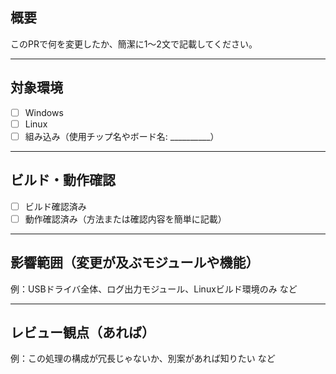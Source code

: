 ## 概要

このPRで何を変更したか、簡潔に1〜2文で記載してください。

---

## 対象環境

- [ ] Windows
- [ ] Linux
- [ ] 組み込み（使用チップ名やボード名: __________）

---

## ビルド・動作確認

- [ ] ビルド確認済み
- [ ] 動作確認済み（方法または確認内容を簡単に記載）

---

## 影響範囲（変更が及ぶモジュールや機能）

例：USBドライバ全体、ログ出力モジュール、Linuxビルド環境のみ など

---

## レビュー観点（あれば）

例：この処理の構成が冗長じゃないか、別案があれば知りたい など
